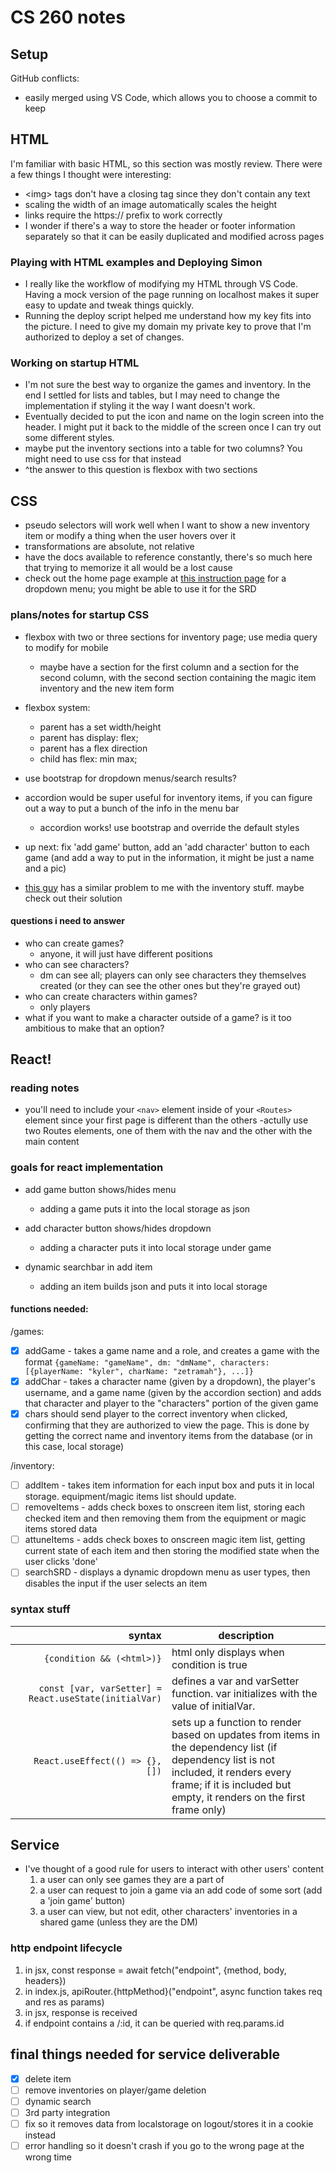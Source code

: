 # CS 260 notes

## Setup
GitHub conflicts:
 - easily merged using VS Code, which allows you to choose a commit to keep

## HTML
I'm familiar with basic HTML, so this section was mostly review. There were a few things I thought were interesting:
- \<img> tags don't have a closing tag since they don't contain any text
- scaling the width of an image automatically scales the height
- links require the https:// prefix to work correctly
- I wonder if there's a way to store the header or footer information separately so that it can be easily duplicated and modified across pages
### Playing with HTML examples and Deploying Simon
- I really like the workflow of modifying my HTML through VS Code. Having a mock version of the page running on localhost makes it super easy to update and tweak things quickly.
- Running the deploy script helped me understand how my key fits into the picture. I need to give my domain my private key to prove that I'm authorized to deploy a set of changes.
### Working on startup HTML
- I'm not sure the best way to organize the games and inventory. In the end I settled for lists and tables, but I may need to change the implementation if styling it the way I want doesn't work.
- Eventually decided to put the icon and name on the login screen into the header. I might put it back to the middle of the screen once I can try out some different styles.
- maybe put the inventory sections into a table for two columns? You might need to use css for that instead
- ^the answer to this question is flexbox with two sections

## CSS
- pseudo selectors will work well when I want to show a new inventory item or modify a thing when the user hovers over it
- transformations are absolute, not relative
- have the docs available to reference constantly, there's so much here that trying to memorize it all would be a lost cause
- check out the home page example at [this instruction page](https://github.com/webprogramming260/.github/blob/main/profile/css/practice/practice.md) for a dropdown menu; you might be able to use it for the SRD

### plans/notes for startup CSS
- flexbox with two or three sections for inventory page; use media query to modify for mobile
    - maybe have a section for the first column and a section for the second column, with the second section containing the magic item inventory and the new item form
- flexbox system:
    - parent has a set width/height
    - parent has display: flex;
    - parent has a flex direction
    - child has flex: min max;
- use bootstrap for dropdown menus/search results?
- accordion would be super useful for inventory items, if you can figure out a way to put a bunch of the info in the menu bar
    - accordion works! use bootstrap and override the default styles
- up next: fix 'add game' button, add an 'add character' button to each game (and add a way to put in the information, it might be just a name and a pic)

- [this guy](https://forum.bootstrapstudio.io/t/i-want-to-do-a-table-with-accordion-rows/10261) has a similar problem to me with the inventory stuff. maybe check out their solution

#### questions i need to answer
- who can create games?
    - anyone, it will just have different positions
- who can see characters?
    - dm can see all; players can only see characters they themselves created (or they can see the other ones but they're grayed out)
- who can create characters within games?
    - only players
- what if you want to make a character outside of a game? is it too ambitious to make that an option?

## React!
### reading notes
- you'll need to include your `<nav>` element inside of your `<Routes>` element since your first page is different than the others
    -actully use two Routes elements, one of them with the nav and the other with the main content
### goals for react implementation
- add game button shows/hides menu
    - adding a game puts it into the local storage as json

- add character button shows/hides dropdown
    - adding a character puts it into local storage under game
- dynamic searchbar in add item
    - adding an item builds json and puts it into local storage
#### functions needed:
/games:
- [x] addGame - takes a game name and a role, and creates a game with the format `{gameName: "gameName", dm: "dmName", characters:[{playerName: "kyler", charName: "zetramah"}, ...]}`
- [x] addChar - takes a character name (given by a dropdown), the player's username, and a game name (given by the accordion section) and adds that character and player to the "characters" portion of the given game
- [x] chars should send player to the correct inventory when clicked, confirming that they are authorized to view the page. This is done by getting the correct name and inventory items from the database (or in this case, local storage)

/inventory:
- [ ] addItem - takes item information for each input box and puts it in local storage. equipment/magic items list should update.
- [ ] removeItems - adds check boxes to onscreen item list, storing each checked item and then removing them from the equipment or magic items stored data
- [ ] attuneItems - adds check boxes to onscreen magic item list, getting current state of each item and then storing the modified state when the user clicks 'done'
- [ ] searchSRD - displays a dynamic dropdown menu as user types, then disables the input if the user selects an item

### syntax stuff
| syntax | description |
| ---: | --- |
| `{condition && (<html>)}` | html only displays when condition is true |
| `const [var, varSetter] = React.useState(initialVar)` | defines a var and varSetter function. var initializes with the value of initialVar. |
| `React.useEffect(() => {}, [])` | sets up a function to render based on updates from items in the dependency list (if dependency list is not included, it renders every frame; if it is included but empty, it renders on the first frame only) |

## Service
- I've thought of a good rule for users to interact with other users' content
    1. a user can only see games they are a part of
    2. a user can request to join a game via an add code of some sort (add a 'join game' button)
    3. a user can view, but not edit, other characters' inventories in a shared game (unless they are the DM)

### http endpoint lifecycle
1. in jsx, const response = await fetch("endpoint", {method, body, headers})
2. in index.js, apiRouter.{httpMethod}("endpoint", async function takes req and res as params)
3. in jsx, response is received
4. if endpoint contains a /:id, it can be queried with req.params.id

## final things needed for service deliverable
- [x] delete item
- [ ] remove inventories on player/game deletion
- [ ] dynamic search
- [ ] 3rd party integration
- [ ] fix so it removes data from localstorage on logout/stores it in a cookie instead
- [ ] error handling so it doesn't crash if you go to the wrong page at the wrong time